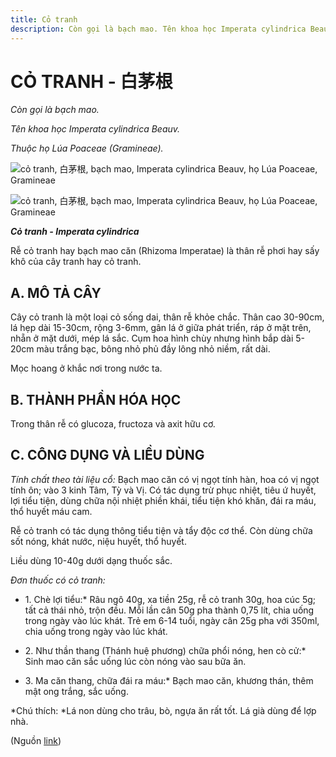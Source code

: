```yaml
---
title: Cỏ tranh
description: Còn gọi là bạch mao. Tên khoa học Imperata cylindrica Beauv. Thuộc họ Lúa Poaceae (Gramineae). Rễ cỏ tranh hay bạch mao căn (Rhizoma Imperatae) là thân rễ phơi hay sấy khô của cây tranh hay cỏ tranh.
---
```

# CỎ TRANH - 白茅根

*Còn gọi là bạch mao.*

*Tên khoa học Imperata cylindrica Beauv.*

*Thuộc họ Lúa Poaceae (Gramineae).*

![cỏ tranh, 白茅根, bạch mao, Imperata cylindrica Beauv, họ Lúa Poaceae, Gramineae](/imgs/do-tat-loi/ctvvtvn/co-tranh.jpg)

![cỏ tranh, 白茅根, bạch mao, Imperata cylindrica Beauv, họ Lúa Poaceae, Gramineae](/imgs/do-tat-loi/ctvvtvn/co-tranh-2.jpg)

***Cỏ tranh - Imperata cylindrica***

Rễ cỏ tranh hay bạch mao căn (Rhizoma Imperatae) là thân rễ phơi hay sấy khô của cây tranh hay cỏ tranh.

## A. MÔ TẢ CÂY

Cây cỏ tranh là một loại cỏ sống dai, thân rễ khỏe chắc. Thân cao 30-90cm, lá hẹp dài 15-30cm, rộng 3-6mm, gân lá ở giữa phát triển, ráp ở mặt trên, nhẵn ở mặt dưới, mép lá sắc. Cụm hoa hình chùy nhưng hình bắp dài 5-20cm màu trắng bạc, bông nhỏ phủ đầy lông nhỏ niềm, rất dài.

Mọc hoang ở khắc nơi trong nước ta.

## B. THÀNH PHẦN HÓA HỌC

Trong thân rễ có glucoza, fructoza và axit hữu cơ.

## C. CÔNG DỤNG VÀ LIỀU DÙNG

*Tính chất theo tài liệu cổ:* Bạch mao căn có vị ngọt tính hàn, hoa có vị ngọt tính ôn; vào 3 kinh Tâm, Tỳ và Vị. Có tác dụng trừ phục nhiệt, tiêu ứ huyết, lợi tiểu tiện, dùng chữa nội nhiệt phiền khái, tiểu tiện khó khăn, đái ra máu, thổ huyết máu cam.

Rễ cỏ tranh có tác dụng thông tiểu tiện và tẩy độc cơ thể. Còn dùng chữa sốt nóng, khát nước, niệu huyết, thổ huyết.

Liều dùng 10-40g dưới dạng thuốc sắc.

*Đơn thuốc có cỏ tranh:*

* 1\. Chè lợi tiểu:* Râu ngô 40g, xa tiền 25g, rễ cỏ tranh 30g, hoa cúc 5g; tất cả thái nhỏ, trộn đều. Mỗi lần cân 50g pha thành 0,75 lít, chia uống trong ngày vào lúc khát. Trẻ em 6-14 tuổi, ngày cân 25g pha với 350ml, chia uống trong ngày vào lúc khát.

* 2\. Như thần thang (Thánh huệ phương) chữa phổi nóng, hen cò cử:* Sinh mao căn sắc uống lúc còn nóng vào sau bữa ăn.

* 3\. Ma căn thang, chữa đái ra máu:* Bạch mao căn, khương thán, thêm mật ong trắng, sắc uống.

*Chú thích: *Lá non dùng cho trâu, bò, ngựa ăn rất tốt. Lá già dùng để lợp nhà.

(Nguồn <a href="http://www.thuocvuonnha.com/nhung-cay-thuoc-va-vi-thuoc-viet-nam/ket-qua-tra-cuu/co-tranh" target="_blank">link</a>)
